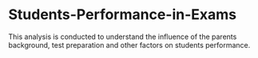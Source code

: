 # Students-Performance-in-Exams
This analysis is conducted to understand the influence of the parents background, test preparation and other factors on students performance.
